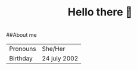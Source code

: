 <h1 align="center"> Hello there 👋 </h1>
<br>
##About me
<table align="center">
  <tr>
    <td>Pronouns</td>
    <td>She/Her</td>
  </tr>
  <tr>
    <td>Birthday</td>
    <td>24 july 2002</td>
  </tr>
</table>
